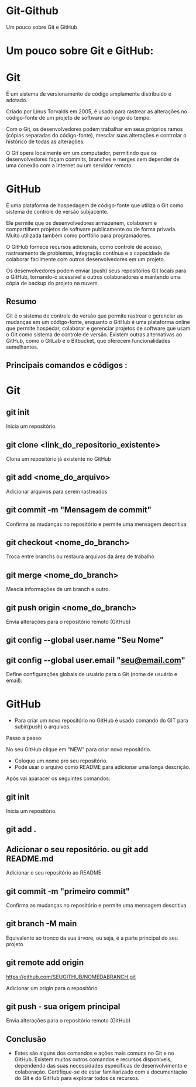 # Git-Github
Um pouco sobre Git e GitHub 


# Um pouco sobre Git e GitHub: 


# Git 
 É um sistema de versionamento de código amplamente distribuído e adotado. 

Criado por Linus Torvalds em 2005, é usado para rastrear as alterações no código-fonte de um projeto de software ao longo do tempo.

Com o Git, os desenvolvedores podem trabalhar em seus próprios ramos (cópias separadas do código-fonte), mesclar suas alterações e controlar o histórico de todas as alterações.

O Git opera localmente em um computador, permitindo que os desenvolvedores façam commits, branches e merges sem depender de uma conexão com a Internet ou um servidor remoto.

# GitHub 
 É uma plataforma de hospedagem de código-fonte que utiliza o Git como sistema de controle de versão subjacente. 

Ele permite que os desenvolvedores armazenem, colaborem e compartilhem projetos de software publicamente ou de forma privada. Muito utilizada também como portfólio para programadores.

O GitHub fornece recursos adicionais, como controle de acesso, rastreamento de problemas, integração contínua e a capacidade de colaborar facilmente com outros desenvolvedores em um projeto.

Os desenvolvedores podem enviar (push) seus repositórios Git locais para o GitHub, tornando-o acessível a outros colaboradores e mantendo uma cópia de backup do projeto na nuvem.

## Resumo

Git é o sistema de controle de versão que permite rastrear e gerenciar as mudanças em um código-fonte, enquanto o GitHub é uma plataforma online que permite hospedar, colaborar e gerenciar projetos de software que usam o Git como sistema de controle de versão. Existem outras alternativas ao GitHub, como o GitLab e o Bitbucket, que oferecem funcionalidades semelhantes.

## Principais comandos e códigos : 

# Git 

 git init 
 ---
 Inicia um repositório. 

 git clone <link_do_repositorio_existente>
 ---
Clona um repositório já existente no GitHub

 git add <nome_do_arquivo> 
 ---
 Adicionar arquivos para serem rastreados 

 git commit -m "Mensagem de commit"
 ---
 Confirma as mudanças no repositório e permite
 uma mensagem descritiva.

 git checkout <nome_do_branch>
 ---
 Troca entre branchs ou restaura arquivos
 da área de trabalho

 git merge <nome_do_branch>
 ---
 Mescla informações de um branch e outro. 

 git push origin <nome_do_branch>
 ---
 Envia alterações para o repositório remoto (GitHub)

 git config --global user.name "Seu Nome"
 ---
 git config --global user.email "seu@email.com"
 ---
 Define configurações globais de usuário para o 
 Git (nome de usuário e email):

# GitHub

 - Para criar um novo repositório no GitHub é usado comando do GIT para subir(push) o arquivos.

 Passo a passo: 

 No seu GitHub clique em "NEW" para criar novo repositório. 

 - Coloque um nome pro seu repositório.
 - Pode usar o arquivo como README para adicionar uma longa descrição. 

Após vai aparacer os seguintes comandos: 
 

 git init 
 ---
 Inicia um repositório. 
 
 git add . 
 ---
 Adicionar o seu repositório. 
 ou 
 git add README.md  
 ---
 Adicionar o seu repositório ao README

 git commit -m "primeiro commit" 
 ---
 Confirma as mudanças no repositório e permite
 uma mensagem descritiva

 git branch -M main 
 --- 
 Equivalente ao tronco da sua árvore, ou seja,
  é a parte principal do seu projeto

  git remote add origin 
  ---
  https://github.com/SEUGITHUB/NOMEDABRANCH.git
  
  Adicionar um origin para o repositório 

 git push - sua origem principal
 ---
 Envia alterações para o repositório remoto (GitHub)
 



## Conclusão

- Estes são alguns dos comandos e ações mais comuns no Git e no GitHub. Existem muitos outros comandos e recursos disponíveis, dependendo das suas necessidades específicas de desenvolvimento e colaboração. Certifique-se de estar familiarizado com a documentação do Git e do GitHub para explorar todos os recursos.
